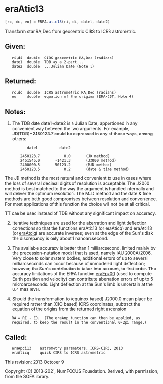 # eraAtic13

```js
[rc, dc, eo] = ERFA.atic13(ri, di, date1, date2)
```

Transform star RA,Dec from geocentric CIRS to ICRS astrometric.

## Given:
```
   ri,di  double  CIRS geocentric RA,Dec (radians)
   date1  double  TDB as a 2-part...
   date2  double  ...Julian Date (Note 1)
```

## Returned:
```
   rc,dc  double  ICRS astrometric RA,Dec (radians)
   eo     double  equation of the origins (ERA-GST, Note 4)
```

## Notes:

1) The TDB date date1+date2 is a Julian Date, apportioned in any
   convenient way between the two arguments.  For example,
   JD(TDB)=2450123.7 could be expressed in any of these ways, among
   others:

```
          date1          date2

       2450123.7           0.0       (JD method)
       2451545.0       -1421.3       (J2000 method)
       2400000.5       50123.2       (MJD method)
       2450123.5           0.2       (date & time method)
```

   The JD method is the most natural and convenient to use in cases
   where the loss of several decimal digits of resolution is
   acceptable.  The J2000 method is best matched to the way the
   argument is handled internally and will deliver the optimum
   resolution.  The MJD method and the date & time methods are both
   good compromises between resolution and convenience.  For most
   applications of this function the choice will not be at all
   critical.

   TT can be used instead of TDB without any significant impact on
   accuracy.

2) Iterative techniques are used for the aberration and light
   deflection corrections so that the functions [eraAtic13][1] (or
   [eraAticq][2]) and [eraAtci13][3] (or [eraAtciq][4]) are accurate inverses;
   even at the edge of the Sun's disk the discrepancy is only about
   1 nanoarcsecond.

3) The available accuracy is better than 1 milliarcsecond, limited
   mainly by the precession-nutation model that is used, namely
   IAU 2000A/2006.  Very close to solar system bodies, additional
   errors of up to several milliarcseconds can occur because of
   unmodeled light deflection;  however, the Sun's contribution is
   taken into account, to first order.  The accuracy limitations of
   the ERFA function [eraEpv00][5] (used to compute Earth position and
   velocity) can contribute aberration errors of up to
   5 microarcseconds.  Light deflection at the Sun's limb is
   uncertain at the 0.4 mas level.

4) Should the transformation to (equinox based) J2000.0 mean place
   be required rather than (CIO based) ICRS coordinates, subtract the
   equation of the origins from the returned right ascension:
```
   RA = RI - EO.  (The eraAnp function can then be applied, as
   required, to keep the result in the conventional 0-2pi range.)
```

## Called:
```
   eraApci13    astrometry parameters, ICRS-CIRS, 2013
   eraAticq     quick CIRS to ICRS astrometric
```

This revision:   2013 October 9

Copyright (C) 2013-2021, NumFOCUS Foundation.
Derived, with permission, from the SOFA library.


[1]: era.atic13.md
[2]: era.aticq.md
[3]: era.atci13.md
[4]: era.atciq.md
[5]: era.epv00.md
